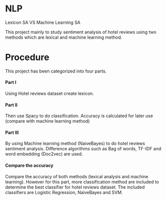 # NLP
Lexicon SA VS Machine Learning SA

This project mainly to study sentiment analysis of hotel reviews using two methods which are lexical and machine learning method.

# Procedure
This project has been categorized into four parts.

#### Part I
Using Hotel reviews dataset create lexicon. 
#### Part II
Then use Spacy to do classification. Accuracy is calculated for later use (compare with machine learning method)
#### Part III
By using Machine learning method (NaiveBayes) to do hotel reviews sentiment analysis. Difference algorithms such as Bag of words, TF-IDF and word embedding (Doc2vec) are used.
#### Compare the accuracy
Compare the accuracy of both methods (lexical analysis and machine learning). However for this part, more classification method are included to determine the best classifier for hotel reviews dataset. The included classifiers are Logistic Regression, NaiveBayes and SVM.
